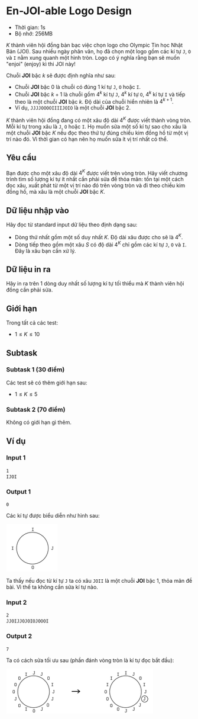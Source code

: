 # En-JOI-able Logo Design

- Thời gian: 1s
- Bộ nhớ: 256MB

$K$ thành viên hội đồng bàn bạc việc chọn logo cho Olympic Tin học Nhật Bản (JOI). Sau nhiều ngày phân vân, họ đã chọn một logo gồm các kí tự `J`, `O` và `I` nằm xung quanh một hình tròn. Logo có ý nghĩa rằng bạn sẽ muốn "enjoi" (enjoy) kì thi JOI này!

Chuỗi **JOI** bậc $k$ sẽ được định nghĩa như sau:

- Chuỗi **JOI** bậc $0$ là chuỗi có đúng 1 kí tự `J`, `O` hoặc `I`.
- Chuỗi **JOI** bậc $k + 1$ là chuỗi gồm $4^k$ kí tự `J`, $4^k$ kí tự `O`, $4^k$ kí tự `I` và tiếp theo là một chuỗi **JOI** bậc $k$. Độ dài của chuỗi hiển nhiên là $4^{k + 1}$.
- Ví dụ, `JJJJOOOOIIIIJOIO` là một chuỗi **JOI** bậc 2.

$K$ thành viên hội đồng đang có một xâu độ dài $4^K$ được viết thành vòng tròn. Mỗi kí tự trong xâu là `J`, `O` hoặc `I`. Họ muốn sửa một số kí tự sao cho xâu là một chuỗi **JOI** bậc $K$ nếu đọc theo thứ tự đúng chiều kim đồng hồ từ một vị trí nào đó. Vì thời gian có hạn nên họ muốn sửa ít vị trí nhất có thể.

## Yêu cầu

Bạn được cho một xâu độ dài $4^K$ được viết trên vòng tròn. Hãy viết chương trình tìm số lượng kí tự ít nhất cần phải sửa để thỏa mãn: tồn tại một cách đọc xâu, xuất phát từ một vị trí nào đó trên vòng tròn và đi theo chiều kim đồng hồ, mà xâu là một chuỗi **JOI** bậc $K$.

## Dữ liệu nhập vào

Hãy đọc từ standard input dữ liệu theo định dạng sau:

- Dòng thứ nhất gồm một số duy nhất $K$. Độ dài xâu được cho sẽ là $4^K$.
- Dòng tiếp theo gồm một xâu $S$ có độ dài $4^K$ chỉ gồm các kí tự `J`, `O` và `I`. Đây là xâu bạn cần xử lý.

## Dữ liệu in ra

Hãy in ra trên 1 dòng duy nhất số lượng kí tự tối thiểu mà $K$ thành viên hội đồng cần phải sửa.

## Giới hạn

Trong tất cả các test:

- $1 \le K \le 10$

## Subtask
### Subtask 1 (30 điểm)

Các test sẽ có thêm giới hạn sau:

- $1 \le K \le 5$

### Subtask 2 (70 điểm)

Không có giới hạn gì thêm.

## Ví dụ
### Input 1
```
1
IJOI
```
### Output 1
```
0
```
Các kí tự được biểu diễn như hình sau:

![](example_1.png)

Ta thấy nếu đọc từ kí tự `J` ta có xâu `JOII` là một chuỗi **JOI** bậc 1, thỏa mãn đề bài. Vì thế ta không cần sửa kí tự nào.

### Input 2
```
2
JJOIJJOJOIOJOOOI
```

### Output 2
```
7
```
Ta có cách sửa tối ưu sau (phần đánh vòng tròn là kí tự đọc bắt đầu):

![](example_2.png)